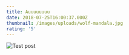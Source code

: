 ```yaml
---
title: Auuuuuuuu
date: 2018-07-25T16:00:37.000Z
thumbnail: /images/uploads/wolf-mandala.jpg
rating: '5'
---
```

![Test post](/images/uploads/wolf-mandala.jpg)
